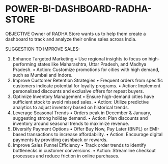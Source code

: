 # POWER-BI-DASHBOARD-RADHA-STORE
OBJECTIVE
Owner of RADHA Store wants us to help them create a dashboard to track and analyze their online sales across India.

SUGGESTION TO IMPROVE SALES:

1. Enhance Targeted Marketing
•	Use regional insights to focus on high-performing states like Maharashtra, Uttar Pradesh, and Madhya Pradesh.
•	Action: Customize promotions for cities with high demand, such as Mumbai and Indore.
2. Improve Customer Retention Strategies
•	Frequent orders from specific customers indicate potential for loyalty programs.
•	Action: Implement personalized discounts and exclusive offers for repeat buyers.
3. Optimize Inventory Management
•	Ensure high-demand cities have sufficient stock to avoid missed sales.
•	Action: Utilize predictive analytics to adjust inventory based on historical trends.
4. Leverage Seasonal Trends
•	Orders peak in December & January, suggesting strong holiday demand.
•	Action: Plan discounts and inventory around seasonal trends to maximize revenue.
5. Diversify Payment Options
•	Offer Buy Now, Pay Later (BNPL) or EMI-based transactions to increase affordability.
•	Action: Encourage digital payments by providing cashback or rewards.
6. Improve Sales Funnel Efficiency
•	Track order trends to identify bottlenecks in customer conversions.
•	Action: Streamline checkout processes and reduce friction in online purchases.


